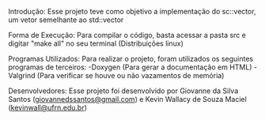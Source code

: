 Introdução: 
Esse projeto teve como objetivo a implementação do sc::vector, um vetor semelhante ao std::vector

Forma de Execução:
Para compilar o código, basta acessar a pasta src e digitar "make all" no seu terminal (Distribuições linux)

Programas Utilizados:
Para realizar o projeto, foram utilizados os seguintes programas de terceiros:
-Doxygen (Para gerar a documentação em HTML)
-Valgrind (Para verificar se houve ou não vazamentos de memória)

Desenvolvedores:
Esse projeto foi desenvolvido por Giovanne da Silva Santos (giovannedssantos@gmail.com) e Kevin Wallacy de Souza Maciel (kevinwall@ufrn.edu.br)
